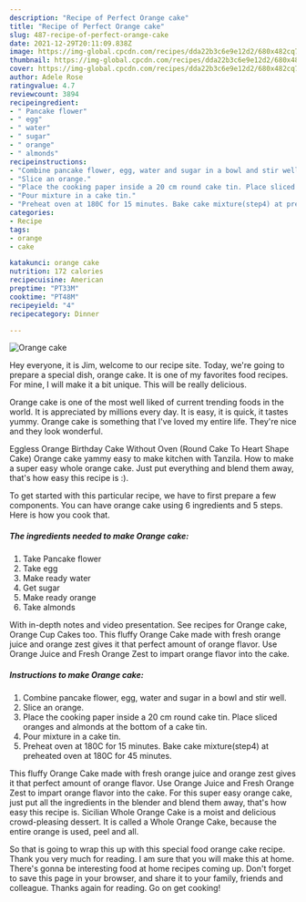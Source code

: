 ```yaml
---
description: "Recipe of Perfect Orange cake"
title: "Recipe of Perfect Orange cake"
slug: 487-recipe-of-perfect-orange-cake
date: 2021-12-29T20:11:09.838Z
image: https://img-global.cpcdn.com/recipes/dda22b3c6e9e12d2/680x482cq70/orange-cake-recipe-main-photo.jpg
thumbnail: https://img-global.cpcdn.com/recipes/dda22b3c6e9e12d2/680x482cq70/orange-cake-recipe-main-photo.jpg
cover: https://img-global.cpcdn.com/recipes/dda22b3c6e9e12d2/680x482cq70/orange-cake-recipe-main-photo.jpg
author: Adele Rose
ratingvalue: 4.7
reviewcount: 3894
recipeingredient:
- " Pancake flower"
- " egg"
- " water"
- " sugar"
- " orange"
- " almonds"
recipeinstructions:
- "Combine pancake flower, egg, water and sugar in a bowl and stir well."
- "Slice an orange."
- "Place the cooking paper inside a 20 cm round cake tin. Place sliced oranges and almonds at the bottom of a cake tin."
- "Pour mixture in a cake tin."
- "Preheat oven at 180C for 15 minutes. Bake cake mixture(step4) at preheated oven at 180C for 45 minutes."
categories:
- Recipe
tags:
- orange
- cake

katakunci: orange cake 
nutrition: 172 calories
recipecuisine: American
preptime: "PT33M"
cooktime: "PT48M"
recipeyield: "4"
recipecategory: Dinner

---
```



![Orange cake](https://img-global.cpcdn.com/recipes/dda22b3c6e9e12d2/680x482cq70/orange-cake-recipe-main-photo.jpg)

Hey everyone, it is Jim, welcome to our recipe site. Today, we're going to prepare a special dish, orange cake. It is one of my favorites food recipes. For mine, I will make it a bit unique. This will be really delicious.

Orange cake is one of the most well liked of current trending foods in the world. It is appreciated by millions every day. It is easy, it is quick, it tastes yummy. Orange cake is something that I've loved my entire life. They're nice and they look wonderful.

Eggless Orange Birthday Cake Without Oven (Round Cake To Heart Shape Cake) Orange cake yammy easy to make kitchen with Tanzila. How to make a super easy whole orange cake. Just put everything and blend them away, that&#39;s how easy this recipe is :).


To get started with this particular recipe, we have to first prepare a few components. You can have orange cake using 6 ingredients and 5 steps. Here is how you cook that.

<!--inarticleads1-->

##### The ingredients needed to make Orange cake:

1. Take  Pancake flower
1. Take  egg
1. Make ready  water
1. Get  sugar
1. Make ready  orange
1. Take  almonds


With in-depth notes and video presentation. See recipes for Orange cake, Orange Cup Cakes too. This fluffy Orange Cake made with fresh orange juice and orange zest gives it that perfect amount of orange flavor. Use Orange Juice and Fresh Orange Zest to impart orange flavor into the cake. 

<!--inarticleads2-->

##### Instructions to make Orange cake:

1. Combine pancake flower, egg, water and sugar in a bowl and stir well.
1. Slice an orange.
1. Place the cooking paper inside a 20 cm round cake tin. Place sliced oranges and almonds at the bottom of a cake tin.
1. Pour mixture in a cake tin.
1. Preheat oven at 180C for 15 minutes. Bake cake mixture(step4) at preheated oven at 180C for 45 minutes.


This fluffy Orange Cake made with fresh orange juice and orange zest gives it that perfect amount of orange flavor. Use Orange Juice and Fresh Orange Zest to impart orange flavor into the cake. For this super easy orange cake, just put all the ingredients in the blender and blend them away, that&#39;s how easy this recipe is. Sicilian Whole Orange Cake is a moist and delicious crowd-pleasing dessert. It is called a Whole Orange Cake, because the entire orange is used, peel and all. 

So that is going to wrap this up with this special food orange cake recipe. Thank you very much for reading. I am sure that you will make this at home. There's gonna be interesting food at home recipes coming up. Don't forget to save this page in your browser, and share it to your family, friends and colleague. Thanks again for reading. Go on get cooking!
